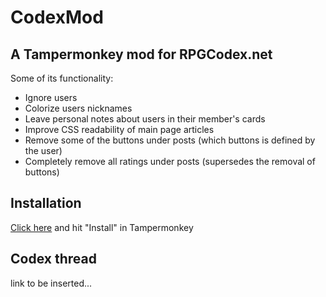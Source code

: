 # CodexMod

## A Tampermonkey mod for RPGCodex.net

Some of its functionality:
- Ignore users
- Colorize users nicknames
- Leave personal notes about users in their member's cards
- Improve CSS readability of main page articles
- Remove some of the buttons under posts (which buttons is defined by the user)
- Completely remove all ratings under posts (supersedes the removal of buttons)

## Installation
[Click here](https://github.com/BesterCode/CodexMod/raw/main/RPGCodexMod.user.js) and hit "Install" in Tampermonkey

## Codex thread
link to be inserted...
